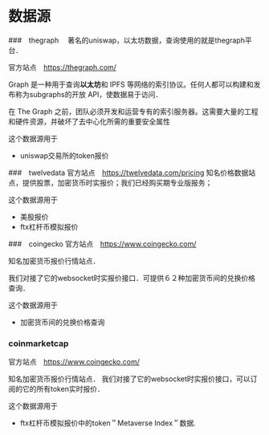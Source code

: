 # 数据源

###　thegraph　
著名的uniswap，以太坊数据，查询使用的就是thegraph平台．

官方站点　https://thegraph.com/

Graph 是一种用于查询**以太坊**和 IPFS 等网络的索引协议。任何人都可以构建和发布称为subgraphs的开放 API，使数据易于访问．

在 The Graph 之前，团队必须开发和运营专有的索引服务器。这需要大量的工程和硬件资源，并破坏了去中心化所需的重要安全属性

这个数据源用于　
- uniswap交易所的token报价

###　twelvedata
官方站点　https://twelvedata.com/pricing
知名价格数据站点，提供股票，加密货币时实报价；我们已经购买期专业版报务；

   这个数据源用于   
- 美股报价
- ftx杠杆币模拟报价

###　coingecko
官方站点　https://www.coingecko.com/

知名加密货币报价行情站点．

我们对接了它的websocket时实报价接口．可提供６２种加密货币间的兑换价格查询．

这个数据源用于 
- 加密货币间的兑换价格查询

###  coinmarketcap
官方站点　https://www.coingecko.com/

知名加密货币报价行情站点．
我们对接了它的websocket时实报价接口，可以订阅的它的所有token实时报价．

这个数据源用于
- ftx杠杆币模拟报价中的token＂Metaverse Index＂数据.

　
